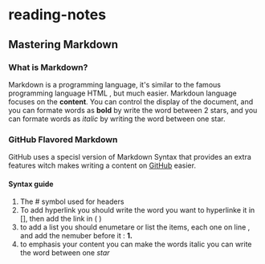 # reading-notes
## Mastering Markdown 
### What is Markdown?
Markdown is a programming language, it's similar to the famous programming language HTML , but much easier. Markdoun language focuses on the **content**. You can control the display of the document, and you can formate words as **bold** by write the word between 2 stars, and you can formate words as *italic* by writing the word between one star.

### GitHub Flavored Markdown
GitHub uses a specisl version of Markdown Syntax that provides an extra features witch makes writing a content on [GitHub](https://techcrunch.com/2012/07/14/what-exactly-is-github-anyway/#:~:text=GitHub%20is%20a%20Git%20repository,management%20tools%20for%20every%20project.) easier.
#### Syntax guide 
1. The # symbol used for headers
2. To add hyperlink you should write the word you want to hyperlinke it in [], then add the link in ( )
3. to add a list you should enumetare or list the items, each one on line , and add the nemuber before it : **1.**
4. to emphasis your content you can make the words italic you can write the word between one *star* 


